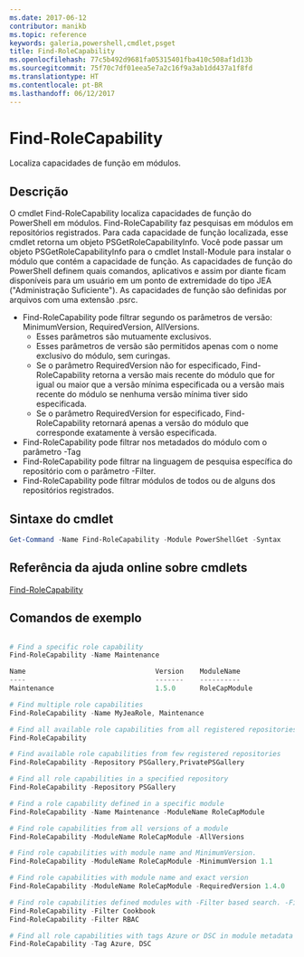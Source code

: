```yaml
---
ms.date: 2017-06-12
contributor: manikb
ms.topic: reference
keywords: galeria,powershell,cmdlet,psget
title: Find-RoleCapability
ms.openlocfilehash: 77c5b492d9681fa05315401fba410c508af1d13b
ms.sourcegitcommit: 75f70c7df01eea5e7a2c16f9a3ab1dd437a1f8fd
ms.translationtype: HT
ms.contentlocale: pt-BR
ms.lasthandoff: 06/12/2017
---
```

<a id="find-rolecapability" class="xliff"></a>
# Find-RoleCapability

Localiza capacidades de função em módulos.

<a id="description" class="xliff"></a>
## Descrição
O cmdlet Find-RoleCapability localiza capacidades de função do PowerShell em módulos. Find-RoleCapability faz pesquisas em módulos em repositórios registrados. Para cada capacidade de função localizada, esse cmdlet retorna um objeto PSGetRoleCapabilityInfo. Você pode passar um objeto PSGetRoleCapabilityInfo para o cmdlet Install-Module para instalar o módulo que contém a capacidade de função.
As capacidades de função do PowerShell definem quais comandos, aplicativos e assim por diante ficam disponíveis para um usuário em um ponto de extremidade do tipo JEA ("Administração Suficiente"). As capacidades de função são definidas por arquivos com uma extensão .psrc.

- Find-RoleCapability pode filtrar segundo os parâmetros de versão: MinimumVersion, RequiredVersion, AllVersions.
  - Esses parâmetros são mutuamente exclusivos.
  - Esses parâmetros de versão são permitidos apenas com o nome exclusivo do módulo, sem curingas.
  - Se o parâmetro RequiredVersion não for especificado, Find-RoleCapability retorna a versão mais recente do módulo que for igual ou maior que a versão mínima especificada ou a versão mais recente do módulo se nenhuma versão mínima tiver sido especificada.
  - Se o parâmetro RequiredVersion for especificado, Find-RoleCapability retornará apenas a versão do módulo que corresponde exatamente à versão especificada.
- Find-RoleCapability pode filtrar nos metadados do módulo com o parâmetro -Tag
- Find-RoleCapability pode filtrar na linguagem de pesquisa específica do repositório com o parâmetro -Filter.
- Find-RoleCapability pode filtrar módulos de todos ou de alguns dos repositórios registrados.

<a id="cmdlet-syntax" class="xliff"></a>
## Sintaxe do cmdlet
```powershell
Get-Command -Name Find-RoleCapability -Module PowerShellGet -Syntax
```

<a id="cmdlet-online-help-reference" class="xliff"></a>
## Referência da ajuda online sobre cmdlets

[Find-RoleCapability](http://go.microsoft.com/fwlink/?LinkId=718029)

<a id="example-commands" class="xliff"></a>
## Comandos de exemplo
```powershell

# Find a specific role capability
Find-RoleCapability -Name Maintenance

Name                                Version    ModuleName                          Repository
----                                -------    ----------                          ----------
Maintenance                         1.5.0      RoleCapModule                       PrivatePSGallery

# Find multiple role capabilities
Find-RoleCapability -Name MyJeaRole, Maintenance

# Find all available role capabilities from all registered repositories
Find-RoleCapability

# Find available role capabilities from few registered repositories
Find-RoleCapability -Repository PSGallery,PrivatePSGallery

# Find all role capabilities in a specified repository
Find-RoleCapability -Repository PSGallery

# Find a role capability defined in a specific module
Find-RoleCapability -Name Maintenance -ModuleName RoleCapModule

# Find role capabilities from all versions of a module
Find-RoleCapability -ModuleName RoleCapModule -AllVersions

# Find role capabilities with module name and MinimumVersion.
Find-RoleCapability -ModuleName RoleCapModule -MinimumVersion 1.1

# Find role capabilities with module name and exact version
Find-RoleCapability -ModuleName RoleCapModule -RequiredVersion 1.4.0

# Find role capabilities defined modules with -Filter based search. -Filter searches in description and module names
Find-RoleCapability -Filter Cookbook
Find-RoleCapability -Filter RBAC

# Find all role capabilities with tags Azure or DSC in module metadata
Find-RoleCapability -Tag Azure, DSC

```

